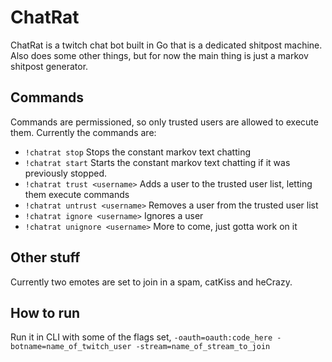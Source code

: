 # ChatRat
ChatRat is a twitch chat bot built in Go that is a dedicated shitpost machine. Also does some other things, but for now the main thing is just a markov shitpost generator. 

## Commands
Commands are permissioned, so only trusted users are allowed to execute them. Currently the commands are: 
- `!chatrat stop` Stops the constant markov text chatting
- `!chatrat start` Starts the constant markov text chatting if it was previously stopped. 
- `!chatrat trust <username>` Adds a user to the trusted user list, letting them execute commands
- `!chatrat untrust <username>` Removes a user from the trusted user list
- `!chatrat ignore <username>` Ignores a user 
- `!chatrat unignore <username>`
More to come, just gotta work on it

## Other stuff
Currently two emotes are set to join in a spam, catKiss and heCrazy. 

## How to run
Run it in CLI with some of the flags set, `-oauth=oauth:code_here -botname=name_of_twitch_user -stream=name_of_stream_to_join`
